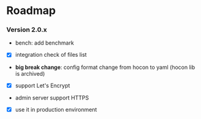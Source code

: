 # Roadmap

### Version 2.0.x

- bench: add benchmark
- [x] integration check of files list
- **big break change**: config format change from hocon to yaml (hocon lib is archived)
- [x] support Let's Encrypt
- admin server support HTTPS
- [x] use it in production environment